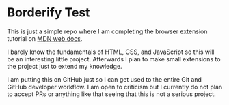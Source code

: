 # Borderify Test
This is just a simple repo where I am completing the browser extension tutorial on [MDN web docs](https://developer.mozilla.org/en-US/docs/Mozilla/Add-ons/WebExtensions/Your_first_WebExtension).

I barely know the fundamentals of HTML, CSS, and JavaScript so this will be an interesting little project.
Afterwards I plan to make small extensions to the project just to extend my knowledge.

I am putting this on GitHub just so I can get used to the entire Git and GitHub developer workflow.
I am open to criticism but I currently do not plan to accept PRs or anything like that seeing that this is not a serious project.
